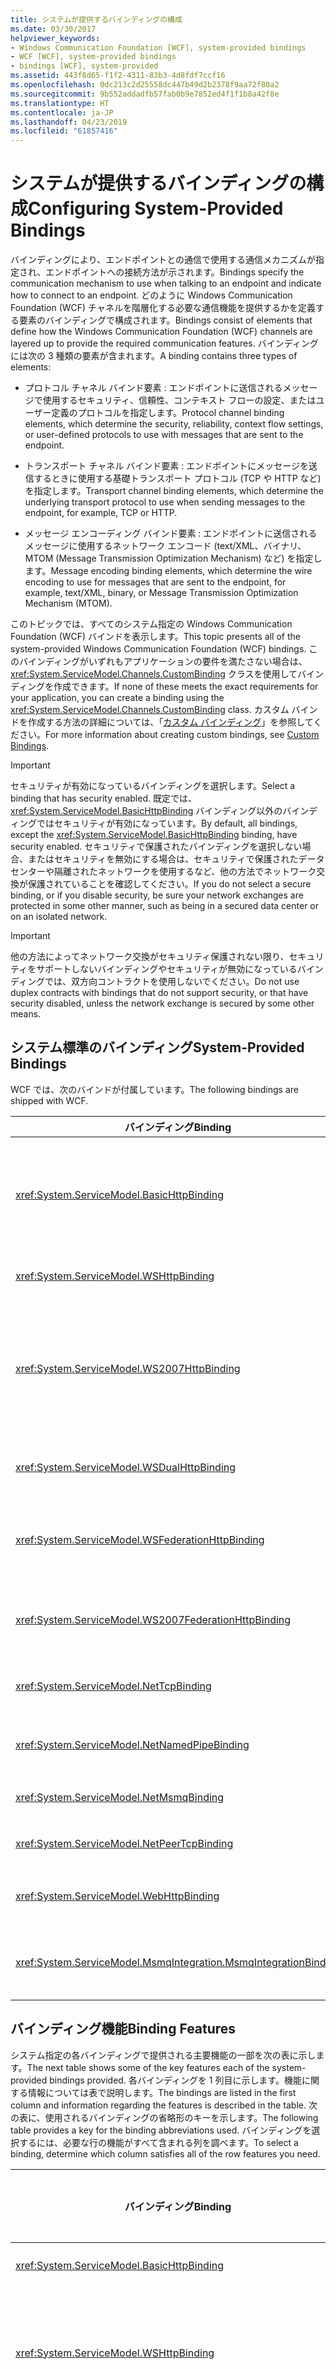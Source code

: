 ```yaml
---
title: システムが提供するバインディングの構成
ms.date: 03/30/2017
helpviewer_keywords:
- Windows Communication Foundation [WCF], system-provided bindings
- WCF [WCF], system-provided bindings
- bindings [WCF], system-provided
ms.assetid: 443f8d65-f1f2-4311-83b3-4d8fdf7ccf16
ms.openlocfilehash: 0dc213c2d25558dc447b49d2b2378f9aa72f80a2
ms.sourcegitcommit: 9b552addadfb57fab0b9e7852ed4f1f1b8a42f8e
ms.translationtype: HT
ms.contentlocale: ja-JP
ms.lasthandoff: 04/23/2019
ms.locfileid: "61857416"
---
```

# <a name="configuring-system-provided-bindings"></a><span data-ttu-id="f57f3-102">システムが提供するバインディングの構成</span><span class="sxs-lookup"><span data-stu-id="f57f3-102">Configuring System-Provided Bindings</span></span>
<span data-ttu-id="f57f3-103">バインディングにより、エンドポイントとの通信で使用する通信メカニズムが指定され、エンドポイントへの接続方法が示されます。</span><span class="sxs-lookup"><span data-stu-id="f57f3-103">Bindings specify the communication mechanism to use when talking to an endpoint and indicate how to connect to an endpoint.</span></span> <span data-ttu-id="f57f3-104">どのように Windows Communication Foundation (WCF) チャネルを階層化する必要な通信機能を提供するかを定義する要素のバインディングで構成されます。</span><span class="sxs-lookup"><span data-stu-id="f57f3-104">Bindings consist of elements that define how the Windows Communication Foundation (WCF) channels are layered up to provide the required communication features.</span></span> <span data-ttu-id="f57f3-105">バインディングには次の 3 種類の要素が含まれます。</span><span class="sxs-lookup"><span data-stu-id="f57f3-105">A binding contains three types of elements:</span></span>  
  
- <span data-ttu-id="f57f3-106">プロトコル チャネル バインド要素 : エンドポイントに送信されるメッセージで使用するセキュリティ、信頼性、コンテキスト フローの設定、またはユーザー定義のプロトコルを指定します。</span><span class="sxs-lookup"><span data-stu-id="f57f3-106">Protocol channel binding elements, which determine the security, reliability, context flow settings, or user-defined protocols to use with messages that are sent to the endpoint.</span></span>  
  
- <span data-ttu-id="f57f3-107">トランスポート チャネル バインド要素 : エンドポイントにメッセージを送信するときに使用する基礎トランスポート プロトコル (TCP や HTTP など) を指定します。</span><span class="sxs-lookup"><span data-stu-id="f57f3-107">Transport channel binding elements, which determine the underlying transport protocol to use when sending messages to the endpoint, for example, TCP or HTTP.</span></span>  
  
- <span data-ttu-id="f57f3-108">メッセージ エンコーディング バインド要素 : エンドポイントに送信されるメッセージに使用するネットワーク エンコード (text/XML、バイナリ、MTOM (Message Transmission Optimization Mechanism) など) を指定します。</span><span class="sxs-lookup"><span data-stu-id="f57f3-108">Message encoding binding elements, which determine the wire encoding to use for messages that are sent to the endpoint, for example, text/XML, binary, or Message Transmission Optimization Mechanism (MTOM).</span></span>  
  
 <span data-ttu-id="f57f3-109">このトピックでは、すべてのシステム指定の Windows Communication Foundation (WCF) バインドを表示します。</span><span class="sxs-lookup"><span data-stu-id="f57f3-109">This topic presents all of the system-provided Windows Communication Foundation (WCF) bindings.</span></span> <span data-ttu-id="f57f3-110">このバインディングがいずれもアプリケーションの要件を満たさない場合は、<xref:System.ServiceModel.Channels.CustomBinding> クラスを使用してバインディングを作成できます。</span><span class="sxs-lookup"><span data-stu-id="f57f3-110">If none of these meets the exact requirements for your application, you can create a binding using the <xref:System.ServiceModel.Channels.CustomBinding> class.</span></span> <span data-ttu-id="f57f3-111">カスタム バインドを作成する方法の詳細については、「[カスタム バインディング](../../../../docs/framework/wcf/extending/custom-bindings.md)」を参照してください。</span><span class="sxs-lookup"><span data-stu-id="f57f3-111">For more information about creating custom bindings, see [Custom Bindings](../../../../docs/framework/wcf/extending/custom-bindings.md).</span></span>  
  
> [!IMPORTANT]
>  <span data-ttu-id="f57f3-112">セキュリティが有効になっているバインディングを選択します。</span><span class="sxs-lookup"><span data-stu-id="f57f3-112">Select a binding that has security enabled.</span></span> <span data-ttu-id="f57f3-113">既定では、<xref:System.ServiceModel.BasicHttpBinding> バインディング以外のバインディングではセキュリティが有効になっています。</span><span class="sxs-lookup"><span data-stu-id="f57f3-113">By default, all bindings, except the <xref:System.ServiceModel.BasicHttpBinding> binding, have security enabled.</span></span> <span data-ttu-id="f57f3-114">セキュリティで保護されたバインディングを選択しない場合、またはセキュリティを無効にする場合は、セキュリティで保護されたデータ センターや隔離されたネットワークを使用するなど、他の方法でネットワーク交換が保護されていることを確認してください。</span><span class="sxs-lookup"><span data-stu-id="f57f3-114">If you do not select a secure binding, or if you disable security, be sure your network exchanges are protected in some other manner, such as being in a secured data center or on an isolated network.</span></span>  
  
> [!IMPORTANT]
>  <span data-ttu-id="f57f3-115">他の方法によってネットワーク交換がセキュリティ保護されない限り、セキュリティをサポートしないバインディングやセキュリティが無効になっているバインディングでは、双方向コントラクトを使用しないでください。</span><span class="sxs-lookup"><span data-stu-id="f57f3-115">Do not use duplex contracts with bindings that do not support security, or that have security disabled, unless the network exchange is secured by some other means.</span></span>  
  
## <a name="system-provided-bindings"></a><span data-ttu-id="f57f3-116">システム標準のバインディング</span><span class="sxs-lookup"><span data-stu-id="f57f3-116">System-Provided Bindings</span></span>  
 <span data-ttu-id="f57f3-117">WCF では、次のバインドが付属しています。</span><span class="sxs-lookup"><span data-stu-id="f57f3-117">The following bindings are shipped with WCF.</span></span>  
  
|<span data-ttu-id="f57f3-118">バインディング</span><span class="sxs-lookup"><span data-stu-id="f57f3-118">Binding</span></span>|<span data-ttu-id="f57f3-119">構成要素</span><span class="sxs-lookup"><span data-stu-id="f57f3-119">Configuration Element</span></span>|<span data-ttu-id="f57f3-120">説明</span><span class="sxs-lookup"><span data-stu-id="f57f3-120">Description</span></span>|  
|-------------|---------------------------|-----------------|  
|<xref:System.ServiceModel.BasicHttpBinding>|[<span data-ttu-id="f57f3-121">\<basicHttpBinding></span><span class="sxs-lookup"><span data-stu-id="f57f3-121">\<basicHttpBinding></span></span>](../../../../docs/framework/configure-apps/file-schema/wcf/basichttpbinding.md)|<span data-ttu-id="f57f3-122">ASP.NET Web サービス (ASMX) ベースのサービスなど、WS-Basic Profile に適合する Web サービスとの通信に適したバインディング。</span><span class="sxs-lookup"><span data-stu-id="f57f3-122">A binding that is suitable for communicating with WS-Basic Profile conformant Web services, for example, ASP.NET Web services (ASMX)-based services.</span></span> <span data-ttu-id="f57f3-123">このバインディングはトランスポートとして HTTP を、既定のメッセージ エンコーディングとして text/XML を使用します。</span><span class="sxs-lookup"><span data-stu-id="f57f3-123">This binding uses HTTP as the transport and text/XML as the default message encoding.</span></span>|  
|<xref:System.ServiceModel.WSHttpBinding>|[<span data-ttu-id="f57f3-124">\<wsHttpBinding></span><span class="sxs-lookup"><span data-stu-id="f57f3-124">\<wsHttpBinding></span></span>](../../../../docs/framework/configure-apps/file-schema/wcf/wshttpbinding.md)|<span data-ttu-id="f57f3-125">二重のサービス コントラクト以外に適した、セキュリティで保護された相互操作可能なバインディング。</span><span class="sxs-lookup"><span data-stu-id="f57f3-125">A secure and interoperable binding that is suitable for non-duplex service contracts.</span></span>|  
|<xref:System.ServiceModel.WS2007HttpBinding>|[<span data-ttu-id="f57f3-126">\<ws2007HttpBinding></span><span class="sxs-lookup"><span data-stu-id="f57f3-126">\<ws2007HttpBinding></span></span>](../../../../docs/framework/configure-apps/file-schema/wcf/ws2007httpbinding.md)|<span data-ttu-id="f57f3-127"><xref:System.ServiceModel.WSHttpBinding.Security%2A>、<xref:System.ServiceModel.ReliableSession>、および <xref:System.ServiceModel.WSHttpBindingBase.TransactionFlow%2A> の各バインド要素の適切なバージョンをサポートする、セキュリティで保護された相互運用可能なバインディング。</span><span class="sxs-lookup"><span data-stu-id="f57f3-127">A secure and interoperable binding that provides support for the correct versions of the <xref:System.ServiceModel.WSHttpBinding.Security%2A>, <xref:System.ServiceModel.ReliableSession>, and <xref:System.ServiceModel.WSHttpBindingBase.TransactionFlow%2A> binding elements.</span></span>|  
|<xref:System.ServiceModel.WSDualHttpBinding>|[<span data-ttu-id="f57f3-128">\<wsDualHttpBinding></span><span class="sxs-lookup"><span data-stu-id="f57f3-128">\<wsDualHttpBinding></span></span>](../../../../docs/framework/configure-apps/file-schema/wcf/wsdualhttpbinding.md)|<span data-ttu-id="f57f3-129">二重のサービス コントラクト、または SOAP 中継局を介しての通信に適した、セキュリティで保護された相互操作可能なバインディング。</span><span class="sxs-lookup"><span data-stu-id="f57f3-129">A secure and interoperable binding that is suitable for duplex service contracts or communication through SOAP intermediaries.</span></span>|  
|<xref:System.ServiceModel.WSFederationHttpBinding>|[<span data-ttu-id="f57f3-130">\<wsFederationHttpBinding></span><span class="sxs-lookup"><span data-stu-id="f57f3-130">\<wsFederationHttpBinding></span></span>](../../../../docs/framework/configure-apps/file-schema/wcf/wsfederationhttpbinding.md)|<span data-ttu-id="f57f3-131">WS-Federation プロトコルをサポートする、セキュリティで保護された相互操作可能なバインディングで、フェデレーションに属す組織のユーザーを効率的に認証、および承認することができます。</span><span class="sxs-lookup"><span data-stu-id="f57f3-131">A secure and interoperable binding that supports the WS-Federation protocol, enabling organizations that are in a federation to efficiently authenticate and authorize users.</span></span>|  
|<xref:System.ServiceModel.WS2007FederationHttpBinding>|[<span data-ttu-id="f57f3-132">\<ws2007FederationHttpBinding></span><span class="sxs-lookup"><span data-stu-id="f57f3-132">\<ws2007FederationHttpBinding></span></span>](../../../../docs/framework/configure-apps/file-schema/wcf/ws2007federationhttpbinding.md)|<span data-ttu-id="f57f3-133"><xref:System.ServiceModel.WS2007HttpBinding>から派生し、フェデレーション セキュリティをサポートする、セキュリティで保護された相互運用可能なバインディングです。</span><span class="sxs-lookup"><span data-stu-id="f57f3-133">A secure and interoperable binding that derives from <xref:System.ServiceModel.WS2007HttpBinding> and supports federated security.</span></span>|  
|<xref:System.ServiceModel.NetTcpBinding>|[<span data-ttu-id="f57f3-134">\<netTcpBinding></span><span class="sxs-lookup"><span data-stu-id="f57f3-134">\<netTcpBinding></span></span>](../../../../docs/framework/configure-apps/file-schema/wcf/nettcpbinding.md)|<span data-ttu-id="f57f3-135">WCF アプリケーション間でのコンピューター間通信に適した、セキュリティで保護され、最適化されたバインド。</span><span class="sxs-lookup"><span data-stu-id="f57f3-135">A secure and optimized binding suitable for cross-machine communication between WCF applications.</span></span>|  
|<xref:System.ServiceModel.NetNamedPipeBinding>|[<span data-ttu-id="f57f3-136">\<netNamedPipeBinding></span><span class="sxs-lookup"><span data-stu-id="f57f3-136">\<netNamedPipeBinding></span></span>](../../../../docs/framework/configure-apps/file-schema/wcf/netnamedpipebinding.md)|<span data-ttu-id="f57f3-137">WCF アプリケーション間でのコンピューター上の通信に適した、セキュリティで保護され、信頼できる最適化されたバインド。</span><span class="sxs-lookup"><span data-stu-id="f57f3-137">A secure, reliable, optimized binding that is suitable for on-machine communication between WCF applications.</span></span>|  
|<xref:System.ServiceModel.NetMsmqBinding>|[<span data-ttu-id="f57f3-138">\<netMsmqBinding></span><span class="sxs-lookup"><span data-stu-id="f57f3-138">\<netMsmqBinding></span></span>](../../../../docs/framework/configure-apps/file-schema/wcf/netmsmqbinding.md)|<span data-ttu-id="f57f3-139">WCF アプリケーション間でのコンピューター間通信に適した、キューに置かれたバインド。</span><span class="sxs-lookup"><span data-stu-id="f57f3-139">A queued binding that is suitable for cross-machine communication between WCF applications.</span></span>|  
|<xref:System.ServiceModel.NetPeerTcpBinding>|[<span data-ttu-id="f57f3-140">\<netPeerTcpBinding></span><span class="sxs-lookup"><span data-stu-id="f57f3-140">\<netPeerTcpBinding></span></span>](../../../../docs/framework/configure-apps/file-schema/wcf/netpeertcpbinding.md)|<span data-ttu-id="f57f3-141">セキュリティで保護された、複数のコンピューター通信を可能にするバインディング。</span><span class="sxs-lookup"><span data-stu-id="f57f3-141">A binding that enables secure, multi-machine communication.</span></span>|  
|<xref:System.ServiceModel.WebHttpBinding>|[<span data-ttu-id="f57f3-142">\<webHttpBinding></span><span class="sxs-lookup"><span data-stu-id="f57f3-142">\<webHttpBinding></span></span>](../../../../docs/framework/configure-apps/file-schema/wcf/webhttpbinding.md)|<span data-ttu-id="f57f3-143">SOAP メッセージではなく、HTTP 要求を介して公開される WCF Web サービスのエンドポイントを構成するために使用されるバインド。</span><span class="sxs-lookup"><span data-stu-id="f57f3-143">A binding used to configure endpoints for WCF Web services that are exposed through HTTP requests instead of SOAP messages.</span></span>|  
|<xref:System.ServiceModel.MsmqIntegration.MsmqIntegrationBinding>|[<span data-ttu-id="f57f3-144">\<msmqIntegrationBinding></span><span class="sxs-lookup"><span data-stu-id="f57f3-144">\<msmqIntegrationBinding></span></span>](../../../../docs/framework/configure-apps/file-schema/wcf/msmqintegrationbinding.md)|<span data-ttu-id="f57f3-145">バインディングは、WCF アプリケーションと既存のメッセージ キュー (MSMQ とも呼ばれます) の間のコンピューター間の通信に適したアプリケーションです。</span><span class="sxs-lookup"><span data-stu-id="f57f3-145">A binding that is suitable for cross-machine communication between a WCF application and existing Message Queuing (also known as MSMQ) applications.</span></span>|  
  
## <a name="binding-features"></a><span data-ttu-id="f57f3-146">バインディング機能</span><span class="sxs-lookup"><span data-stu-id="f57f3-146">Binding Features</span></span>  
 <span data-ttu-id="f57f3-147">システム指定の各バインディングで提供される主要機能の一部を次の表に示します。</span><span class="sxs-lookup"><span data-stu-id="f57f3-147">The next table shows some of the key features each of the system-provided bindings provided.</span></span> <span data-ttu-id="f57f3-148">各バインディングを 1 列目に示します。機能に関する情報については表で説明します。</span><span class="sxs-lookup"><span data-stu-id="f57f3-148">The bindings are listed in the first column and information regarding the features is described in the table.</span></span> <span data-ttu-id="f57f3-149">次の表に、使用されるバインディングの省略形のキーを示します。</span><span class="sxs-lookup"><span data-stu-id="f57f3-149">The following table provides a key for the binding abbreviations used.</span></span> <span data-ttu-id="f57f3-150">バインディングを選択するには、必要な行の機能がすべて含まれる列を調べます。</span><span class="sxs-lookup"><span data-stu-id="f57f3-150">To select a binding, determine which column satisfies all of the row features you need.</span></span>  
  
|<span data-ttu-id="f57f3-151">バインディング</span><span class="sxs-lookup"><span data-stu-id="f57f3-151">Binding</span></span>|<span data-ttu-id="f57f3-152">相互運用性</span><span class="sxs-lookup"><span data-stu-id="f57f3-152">Interoperability</span></span>|<span data-ttu-id="f57f3-153">セキュリティ モード (既定)</span><span class="sxs-lookup"><span data-stu-id="f57f3-153">Mode of Security (Default)</span></span>|<span data-ttu-id="f57f3-154">セッション</span><span class="sxs-lookup"><span data-stu-id="f57f3-154">Session</span></span><br /><br /> <span data-ttu-id="f57f3-155">(既定)</span><span class="sxs-lookup"><span data-stu-id="f57f3-155">(Default)</span></span>|<span data-ttu-id="f57f3-156">トランザクション</span><span class="sxs-lookup"><span data-stu-id="f57f3-156">Transactions</span></span>|<span data-ttu-id="f57f3-157">二重</span><span class="sxs-lookup"><span data-stu-id="f57f3-157">Duplex</span></span>|  
|-------------|----------------------|----------------------------------|-----------------------------|------------------|------------|  
|<xref:System.ServiceModel.BasicHttpBinding>|<span data-ttu-id="f57f3-158">Basic Profile 1.1</span><span class="sxs-lookup"><span data-stu-id="f57f3-158">Basic Profile 1.1</span></span>|<span data-ttu-id="f57f3-159">(なし)、トランスポート、メッセージ、混在</span><span class="sxs-lookup"><span data-stu-id="f57f3-159">(None), Transport, Message, Mixed</span></span>|<span data-ttu-id="f57f3-160">なし、(なし)</span><span class="sxs-lookup"><span data-stu-id="f57f3-160">None, (None)</span></span>|<span data-ttu-id="f57f3-161">(なし)</span><span class="sxs-lookup"><span data-stu-id="f57f3-161">(None)</span></span>|<span data-ttu-id="f57f3-162">適用なし</span><span class="sxs-lookup"><span data-stu-id="f57f3-162">n/a</span></span>|  
|<xref:System.ServiceModel.WSHttpBinding>|<span data-ttu-id="f57f3-163">WS</span><span class="sxs-lookup"><span data-stu-id="f57f3-163">WS</span></span>|<span data-ttu-id="f57f3-164">なし、トランスポート、(メッセージ)、混在</span><span class="sxs-lookup"><span data-stu-id="f57f3-164">None, Transport, (Message), Mixed</span></span>|<span data-ttu-id="f57f3-165">(なし)、トランスポート、信頼できるセッション</span><span class="sxs-lookup"><span data-stu-id="f57f3-165">(None), Transport, Reliable Session</span></span>|<span data-ttu-id="f57f3-166">(なし)、あり</span><span class="sxs-lookup"><span data-stu-id="f57f3-166">(None), Yes</span></span>|<span data-ttu-id="f57f3-167">適用なし</span><span class="sxs-lookup"><span data-stu-id="f57f3-167">n/a</span></span>|  
|<xref:System.ServiceModel.WS2007HttpBinding>|<span data-ttu-id="f57f3-168">WS-Security、WS-Trust、WS-SecureConversation、WS-SecurityPolicy</span><span class="sxs-lookup"><span data-stu-id="f57f3-168">WS-Security, WS-Trust, WS-SecureConversation, WS-SecurityPolicy</span></span>|<span data-ttu-id="f57f3-169">なし、トランスポート、(メッセージ)、混在</span><span class="sxs-lookup"><span data-stu-id="f57f3-169">None, Transport, (Message), Mixed</span></span>|<span data-ttu-id="f57f3-170">(なし)、トランスポート、信頼できるセッション</span><span class="sxs-lookup"><span data-stu-id="f57f3-170">(None), Transport, Reliable Session</span></span>|<span data-ttu-id="f57f3-171">(なし)、あり</span><span class="sxs-lookup"><span data-stu-id="f57f3-171">(None), Yes</span></span>|<span data-ttu-id="f57f3-172">適用なし</span><span class="sxs-lookup"><span data-stu-id="f57f3-172">n/a</span></span>|  
|<xref:System.ServiceModel.WSDualHttpBinding>|<span data-ttu-id="f57f3-173">WS</span><span class="sxs-lookup"><span data-stu-id="f57f3-173">WS</span></span>|<span data-ttu-id="f57f3-174">なし、(メッセージ)</span><span class="sxs-lookup"><span data-stu-id="f57f3-174">None, (Message)</span></span>|<span data-ttu-id="f57f3-175">(信頼できるセッション)</span><span class="sxs-lookup"><span data-stu-id="f57f3-175">(Reliable Session)</span></span>|<span data-ttu-id="f57f3-176">(なし)、あり</span><span class="sxs-lookup"><span data-stu-id="f57f3-176">(None), Yes</span></span>|<span data-ttu-id="f57f3-177">[はい]</span><span class="sxs-lookup"><span data-stu-id="f57f3-177">Yes</span></span>|  
|<xref:System.ServiceModel.WSFederationHttpBinding>|<span data-ttu-id="f57f3-178">WS-Federation</span><span class="sxs-lookup"><span data-stu-id="f57f3-178">WS-Federation</span></span>|<span data-ttu-id="f57f3-179">なし、(メッセージ)、混在</span><span class="sxs-lookup"><span data-stu-id="f57f3-179">None, (Message), Mixed</span></span>|<span data-ttu-id="f57f3-180">(なし)、信頼できるセッション</span><span class="sxs-lookup"><span data-stu-id="f57f3-180">(None), Reliable Session</span></span>|<span data-ttu-id="f57f3-181">(なし)、あり</span><span class="sxs-lookup"><span data-stu-id="f57f3-181">(None), Yes</span></span>|<span data-ttu-id="f57f3-182">いいえ</span><span class="sxs-lookup"><span data-stu-id="f57f3-182">No</span></span>|  
|<xref:System.ServiceModel.WS2007FederationHttpBinding>|<span data-ttu-id="f57f3-183">WS-Federation</span><span class="sxs-lookup"><span data-stu-id="f57f3-183">WS-Federation</span></span>|<span data-ttu-id="f57f3-184">なし、(メッセージ)、混在</span><span class="sxs-lookup"><span data-stu-id="f57f3-184">None, (Message), Mixed</span></span>|<span data-ttu-id="f57f3-185">(なし)、信頼できるセッション</span><span class="sxs-lookup"><span data-stu-id="f57f3-185">(None), Reliable Session</span></span>|<span data-ttu-id="f57f3-186">(なし)、あり</span><span class="sxs-lookup"><span data-stu-id="f57f3-186">(None), Yes</span></span>|<span data-ttu-id="f57f3-187">いいえ</span><span class="sxs-lookup"><span data-stu-id="f57f3-187">No</span></span>|  
|<xref:System.ServiceModel.NetTcpBinding>|<span data-ttu-id="f57f3-188">.NET</span><span class="sxs-lookup"><span data-stu-id="f57f3-188">.NET</span></span>|<span data-ttu-id="f57f3-189">なし、(トランスポート)、メッセージ、</span><span class="sxs-lookup"><span data-stu-id="f57f3-189">None, (Transport), Message,</span></span><br /><br /> <span data-ttu-id="f57f3-190">混合</span><span class="sxs-lookup"><span data-stu-id="f57f3-190">Mixed</span></span>|<span data-ttu-id="f57f3-191">信頼できるセッション、(トランスポート)</span><span class="sxs-lookup"><span data-stu-id="f57f3-191">Reliable Session, (Transport)</span></span>|<span data-ttu-id="f57f3-192">(なし)、あり</span><span class="sxs-lookup"><span data-stu-id="f57f3-192">(None), Yes</span></span>|<span data-ttu-id="f57f3-193">[はい]</span><span class="sxs-lookup"><span data-stu-id="f57f3-193">Yes</span></span>|  
|<xref:System.ServiceModel.NetNamedPipeBinding>|<span data-ttu-id="f57f3-194">.NET</span><span class="sxs-lookup"><span data-stu-id="f57f3-194">.NET</span></span>|<span data-ttu-id="f57f3-195">なし、</span><span class="sxs-lookup"><span data-stu-id="f57f3-195">None,</span></span><br /><br /> <span data-ttu-id="f57f3-196">(トランスポート)</span><span class="sxs-lookup"><span data-stu-id="f57f3-196">(Transport)</span></span>|<span data-ttu-id="f57f3-197">なし、(トランスポート)</span><span class="sxs-lookup"><span data-stu-id="f57f3-197">None, (Transport)</span></span>|<span data-ttu-id="f57f3-198">(なし)、あり</span><span class="sxs-lookup"><span data-stu-id="f57f3-198">(None), Yes</span></span>|<span data-ttu-id="f57f3-199">[はい]</span><span class="sxs-lookup"><span data-stu-id="f57f3-199">Yes</span></span>|  
|<xref:System.ServiceModel.NetMsmqBinding>|<span data-ttu-id="f57f3-200">.NET</span><span class="sxs-lookup"><span data-stu-id="f57f3-200">.NET</span></span>|<span data-ttu-id="f57f3-201">なし、メッセージ、(トランスポート)、両方</span><span class="sxs-lookup"><span data-stu-id="f57f3-201">None, Message, (Transport), Both</span></span>|<span data-ttu-id="f57f3-202">(なし)</span><span class="sxs-lookup"><span data-stu-id="f57f3-202">(None)</span></span>|<span data-ttu-id="f57f3-203">(なし)、あり</span><span class="sxs-lookup"><span data-stu-id="f57f3-203">(None), Yes</span></span>|<span data-ttu-id="f57f3-204">いいえ</span><span class="sxs-lookup"><span data-stu-id="f57f3-204">No</span></span>|  
|<xref:System.ServiceModel.NetPeerTcpBinding>|<span data-ttu-id="f57f3-205">Peer</span><span class="sxs-lookup"><span data-stu-id="f57f3-205">Peer</span></span>|<span data-ttu-id="f57f3-206">なし、メッセージ、(トランスポート)、混在</span><span class="sxs-lookup"><span data-stu-id="f57f3-206">None, Message, (Transport), Mixed</span></span>|<span data-ttu-id="f57f3-207">(なし)</span><span class="sxs-lookup"><span data-stu-id="f57f3-207">(None)</span></span>|<span data-ttu-id="f57f3-208">(なし)</span><span class="sxs-lookup"><span data-stu-id="f57f3-208">(None)</span></span>|<span data-ttu-id="f57f3-209">[はい]</span><span class="sxs-lookup"><span data-stu-id="f57f3-209">Yes</span></span>|  
|<xref:System.ServiceModel.WebHttpBinding>|<span data-ttu-id="f57f3-210">.Net</span><span class="sxs-lookup"><span data-stu-id="f57f3-210">.Net</span></span>|<span data-ttu-id="f57f3-211">None, Transport, TransportCredentialOnly</span><span class="sxs-lookup"><span data-stu-id="f57f3-211">None, Transport, TransportCredentialOnly</span></span>|<span data-ttu-id="f57f3-212">(なし)</span><span class="sxs-lookup"><span data-stu-id="f57f3-212">(None)</span></span>|<span data-ttu-id="f57f3-213">(なし)</span><span class="sxs-lookup"><span data-stu-id="f57f3-213">(None)</span></span>|<span data-ttu-id="f57f3-214">適用なし</span><span class="sxs-lookup"><span data-stu-id="f57f3-214">n/a</span></span>|  
|<xref:System.ServiceModel.MsmqIntegration.MsmqIntegrationBinding>|<span data-ttu-id="f57f3-215">MSMQ</span><span class="sxs-lookup"><span data-stu-id="f57f3-215">MSMQ</span></span>|<span data-ttu-id="f57f3-216">なし、(トランスポート)</span><span class="sxs-lookup"><span data-stu-id="f57f3-216">None, (Transport)</span></span>|<span data-ttu-id="f57f3-217">(なし)</span><span class="sxs-lookup"><span data-stu-id="f57f3-217">(None)</span></span>|<span data-ttu-id="f57f3-218">(なし)、あり</span><span class="sxs-lookup"><span data-stu-id="f57f3-218">(None), Yes</span></span>|<span data-ttu-id="f57f3-219">適用なし</span><span class="sxs-lookup"><span data-stu-id="f57f3-219">n/a</span></span>|  
  
 <span data-ttu-id="f57f3-220">次の表では、前の表内の機能について説明します。</span><span class="sxs-lookup"><span data-stu-id="f57f3-220">The following table explains the features found in the previous table.</span></span>  
  
|<span data-ttu-id="f57f3-221">機能</span><span class="sxs-lookup"><span data-stu-id="f57f3-221">Feature</span></span>|<span data-ttu-id="f57f3-222">説明</span><span class="sxs-lookup"><span data-stu-id="f57f3-222">Description</span></span>|  
|-------------|-----------------|  
|<span data-ttu-id="f57f3-223">相互運用性の種類</span><span class="sxs-lookup"><span data-stu-id="f57f3-223">Interoperability Type</span></span>|<span data-ttu-id="f57f3-224">バインディングによる相互操作を可能にするプロトコルまたはテクノロジに名前を付けます。</span><span class="sxs-lookup"><span data-stu-id="f57f3-224">Names the protocol or technology with which the binding ensures interoperation.</span></span>|  
|<span data-ttu-id="f57f3-225">セキュリティ</span><span class="sxs-lookup"><span data-stu-id="f57f3-225">Security</span></span>|<span data-ttu-id="f57f3-226">チャネルをセキュリティで保護する方法を指定します。</span><span class="sxs-lookup"><span data-stu-id="f57f3-226">Specifies how the channel is secured:</span></span><br /><br /> <span data-ttu-id="f57f3-227">-None。SOAP メッセージのセキュリティ保護されていないと、クライアントが認証されていません。</span><span class="sxs-lookup"><span data-stu-id="f57f3-227">-   None: The SOAP message is not secured and the client is not authenticated.</span></span><br /><span data-ttu-id="f57f3-228">-トランスポート。トランスポート層では、セキュリティ要件が満たされます。</span><span class="sxs-lookup"><span data-stu-id="f57f3-228">-   Transport: Security requirements are satisfied at the transport layer.</span></span><br /><span data-ttu-id="f57f3-229">-メッセージ:メッセージ層では、セキュリティ要件が満たされます。</span><span class="sxs-lookup"><span data-stu-id="f57f3-229">-   Message: Security requirements are satisfied at the message layer.</span></span><br /><span data-ttu-id="f57f3-230">混合。このセキュリティ モードと呼ばれる`TransportWithMessageCredentials`します。</span><span class="sxs-lookup"><span data-stu-id="f57f3-230">-   Mixed: This security mode is known as `TransportWithMessageCredentials`.</span></span> <span data-ttu-id="f57f3-231">メッセージ レベルで資格情報を処理し、整合性と機密性の要件がトランスポート層で満たされます。</span><span class="sxs-lookup"><span data-stu-id="f57f3-231">It handles credentials at the message level, and integrity and confidentiality requirements are satisfied by the transport layer.</span></span><br /><span data-ttu-id="f57f3-232">-両方。メッセージ レベルとトランスポート レベル セキュリティが使用されます。</span><span class="sxs-lookup"><span data-stu-id="f57f3-232">-   Both: Both message level and transport level security are used.</span></span> <span data-ttu-id="f57f3-233">この機能は、<xref:System.ServiceModel.NetMsmqBinding> に特有の機能です。</span><span class="sxs-lookup"><span data-stu-id="f57f3-233">This ability is unique to the <xref:System.ServiceModel.NetMsmqBinding>.</span></span>|  
|<span data-ttu-id="f57f3-234">セッション</span><span class="sxs-lookup"><span data-stu-id="f57f3-234">Session</span></span>|<span data-ttu-id="f57f3-235">このバインディングでセッション コントラクトをサポートするかどうかを指定します。</span><span class="sxs-lookup"><span data-stu-id="f57f3-235">Specifies whether this binding supports session contracts.</span></span>|  
|<span data-ttu-id="f57f3-236">トランザクション</span><span class="sxs-lookup"><span data-stu-id="f57f3-236">Transactions</span></span>|<span data-ttu-id="f57f3-237">トランザクションが有効かどうかを指定します。</span><span class="sxs-lookup"><span data-stu-id="f57f3-237">Specifies whether transactions are enabled.</span></span>|  
|<span data-ttu-id="f57f3-238">二重</span><span class="sxs-lookup"><span data-stu-id="f57f3-238">Duplex</span></span>|<span data-ttu-id="f57f3-239">二重のコントラクトがサポートされているかどうかを指定します。</span><span class="sxs-lookup"><span data-stu-id="f57f3-239">Specifies whether duplex contracts are supported.</span></span> <span data-ttu-id="f57f3-240">この機能はバインディングでセッションをサポートする必要があることに注意してください。</span><span class="sxs-lookup"><span data-stu-id="f57f3-240">Note this feature requires support for Sessions in the binding.</span></span>|  
|<span data-ttu-id="f57f3-241">ストリーム</span><span class="sxs-lookup"><span data-stu-id="f57f3-241">Streaming</span></span>|<span data-ttu-id="f57f3-242">メッセージ ストリーミングをサポートするかどうかを指定します。</span><span class="sxs-lookup"><span data-stu-id="f57f3-242">Specifies whether the message streaming is supported.</span></span>|  
  
## <a name="see-also"></a><span data-ttu-id="f57f3-243">関連項目</span><span class="sxs-lookup"><span data-stu-id="f57f3-243">See also</span></span>

- [<span data-ttu-id="f57f3-244">エンドポイントの作成の概要</span><span class="sxs-lookup"><span data-stu-id="f57f3-244">Endpoint Creation Overview</span></span>](../../../../docs/framework/wcf/endpoint-creation-overview.md)
- [<span data-ttu-id="f57f3-245">サービスとクライアントを構成するためのバインディングの使用</span><span class="sxs-lookup"><span data-stu-id="f57f3-245">Using Bindings to Configure Services and Clients</span></span>](../../../../docs/framework/wcf/using-bindings-to-configure-services-and-clients.md)
- [<span data-ttu-id="f57f3-246">基本的な WCF プログラミング</span><span class="sxs-lookup"><span data-stu-id="f57f3-246">Basic WCF Programming</span></span>](../../../../docs/framework/wcf/basic-wcf-programming.md)
